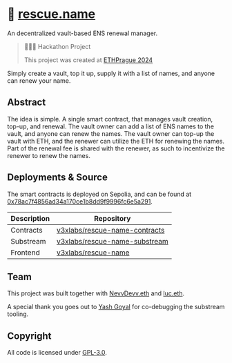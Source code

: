 # 🛟 [rescue.name](https://rescue.name)

An decentralized vault-based ENS renewal manager.

> 👷🏽‍♀️ Hackathon Project
>
> This project was created at [ETHPrague 2024](https://ethprague.com)

Simply create a vault, top it up, supply it with a list of names, and anyone can renew your name.

## Abstract

The idea is simple. A single smart contract, that manages vault creation, top-up, and renewal. The vault owner can add a list of ENS names to the vault, and anyone can renew the names. The vault owner can top-up the vault with ETH, and the renewer can utilize the ETH for renewing the names. Part of the renewal fee is shared with the renewer, as such to incentivize the renewer to renew the names.

## Deployments & Source

The smart contracts is deployed on Sepolia, and can be found at [0x78ac7f4856ad34a170ce1b8dd9f9996fc6e5a291](https://sepolia.etherscan.io/address/0x78ac7f4856ad34a170ce1b8dd9f9996fc6e5a291).

| Description | Repository                                                                |
| ----------- | ------------------------------------------------------------------------- |
| Contracts   | [v3xlabs/rescue-name-contracts](https://github.com/v3xlabs/rescue-name-contracts) |
| Substream   | [v3xlabs/rescue-name-substream](https://github.com/v3xlabs/rescue-name-substream) |
| Frontend    | [v3xlabs/rescue-name](https://github.com/v3xlabs/rescue-name)                     |

## Team

This project was built together with [NevvDevv.eth](https://github.com/JustAnotherDevv) and [luc.eth](https://github.com/lucemans).

A special thank you goes out to [Yash Goyal](https://github.com/yashgo0018) for co-debugging the substream tooling.

## Copyright

All code is licensed under [GPL-3.0](./LICENSE).
